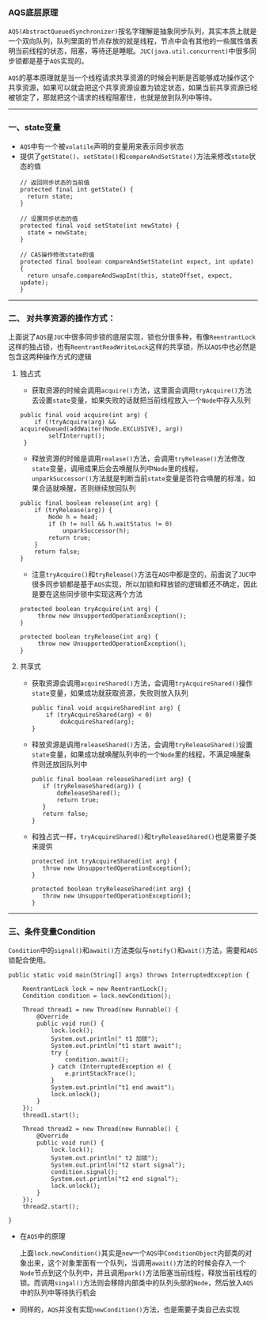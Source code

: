 ### AQS底层原理
```AQS(AbstractQueuedSynchronizer)```按名字理解是抽象同步队列，其实本质上就是一个双向队列，队列里面的节点存放的就是线程，节点中会有其他的一些属性值表明当前线程的状态，阻塞，等待还是睡眠。```JUC(java.util.concurrent)```中很多同步锁都是基于```AQS```实现的。

```AQS```的基本原理就是当一个线程请求共享资源的时候会判断是否能够成功操作这个共享资源，如果可以就会把这个共享资源设置为锁定状态，如果当前共享资源已经被锁定了，那就把这个请求的线程阻塞住，也就是放到队列中等待。

---

### 一、state变量
- ```AQS```中有一个被```volatile```声明的变量用来表示同步状态
- 提供了```getState()```、```setState()```和```compareAndSetState()```方法来修改```state```状态的值
  ```
  // 返回同步状态的当前值
  protected final int getState() {  
    return state;
  }
 
  // 设置同步状态的值
  protected final void setState(int newState) { 
    state = newState;
  }

  // CAS操作修改state的值
  protected final boolean compareAndSetState(int expect, int update) {
    return unsafe.compareAndSwapInt(this, stateOffset, expect, update);
  }
  ```

---

### 二、 对共享资源的操作方式：
上面说了```AQS```是```JUC```中很多同步锁的底层实现，锁也分很多种，有像```ReentrantLock```这样的独占锁，也有```ReentrantReadWriteLock```这样的共享锁，所以```AQS```中也必然是包含这两种操作方式的逻辑

1. 独占式

   - 获取资源的时候会调用```acquire()```方法，这里面会调用```tryAcquire()```方法去设置```state```变量，如果失败的话就把当前线程放入一个```Node```中存入队列
   ```
   public final void acquire(int arg) {
       if (!tryAcquire(arg) && acquireQueued(addWaiter(Node.EXCLUSIVE), arg))
           selfInterrupt();
    }
   ```

   - 释放资源的时候是调用```realase()```方法，会调用```tryRelease()```方法修改```state```变量，调用成果后会去唤醒队列中```Node```里的线程，```unparkSuccessor()```方法就是判断当前```state```变量是否符合唤醒的标准，如果合适就唤醒，否则继续放回队列
   ```
   public final boolean release(int arg) {
       if (tryRelease(arg)) {
           Node h = head;
           if (h != null && h.waitStatus != 0)
               unparkSuccessor(h);
           return true;
       }
       return false;
   }
   ```
   - 注意```tryAcquire()```和```tryRelease()```方法在```AQS```中都是空的，前面说了```JUC```中很多同步锁都是基于```AQS```实现，所以加锁和释放锁的逻辑都还不确定，因此是要在这些同步锁中实现这两个方法
   ```
   protected boolean tryAcquire(int arg) {
        throw new UnsupportedOperationException();
   }

   protected boolean tryRelease(int arg) {
        throw new UnsupportedOperationException();
   }
   ```

2. 共享式
   
   - 获取资源会调用```acquireShared()```方法，会调用```tryAcquireShared()```操作```state```变量，如果成功就获取资源，失败则放入队列

     ```
     public final void acquireShared(int arg) {
         if (tryAcquireShared(arg) < 0)
             doAcquireShared(arg);
     }
     ```

   - 释放资源是调用```releaseShared()```方法，会调用```tryReleaseShared()```设置```state```变量，如果成功就唤醒队列中的一个```Node```里的线程，不满足唤醒条件则还放回队列中
     ```
     public final boolean releaseShared(int arg) {
        if (tryReleaseShared(arg)) {
            doReleaseShared();
            return true;
        }
        return false;
     }    
     ```
   - 和独占式一样，```tryAcquireShared()```和```tryReleaseShared()```也是需要子类来提供
     ```
     protected int tryAcquireShared(int arg) {
        throw new UnsupportedOperationException();
     }

     protected boolean tryReleaseShared(int arg) {
        throw new UnsupportedOperationException();
     }
     ```

---

### 三、条件变量Condition
```Condition```中的```signal()```和```await()```方法类似与```notify()```和```wait()```方法，需要和```AQS```锁配合使用。
```
public static void main(String[] args) throws InterruptedException {

	ReentrantLock lock = new ReentrantLock();
	Condition condition = lock.newCondition();

	Thread thread1 = new Thread(new Runnable() {
		@Override
		public void run() {
			lock.lock();
			System.out.println(" t1 加锁");
			System.out.println("t1 start await");
			try {
				condition.await();
			} catch (InterruptedException e) {
				e.printStackTrace();
			}
			System.out.println("t1 end await");
			lock.unlock();
		}
	});
	thread1.start();

	Thread thread2 = new Thread(new Runnable() {
		@Override
		public void run() {
			lock.lock();
			System.out.println(" t2 加锁");
			System.out.println("t2 start signal");
			condition.signal();
			System.out.println("t2 end signal");
			lock.unlock();
		}
	});
	thread2.start();

}
```

- 在```AQS```中的原理

  上面```lock.newCondition()```其实是```new```一个```AQS```中```ConditionObject```内部类的对象出来，这个对象里面有一个队列，当调用```await()```方法的时候会存入一个```Node```节点到这个队列中，并且调用```park()```方法阻塞当前线程，释放当前线程的锁。而调用```singal()```方法则会移除内部类中的队列头部的```Node```，然后放入```AQS```中的队列中等待执行机会

- 同样的，```AQS```并没有实现```newCondition()```方法，也是需要子类自己去实现